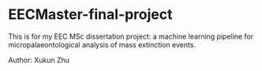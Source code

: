 # EECMaster-final-project

This is for my EEC MSc dissertation project: a machine learning pipeline for micropalaeontological analysis of mass extinction events.


Author: Xukun Zhu
